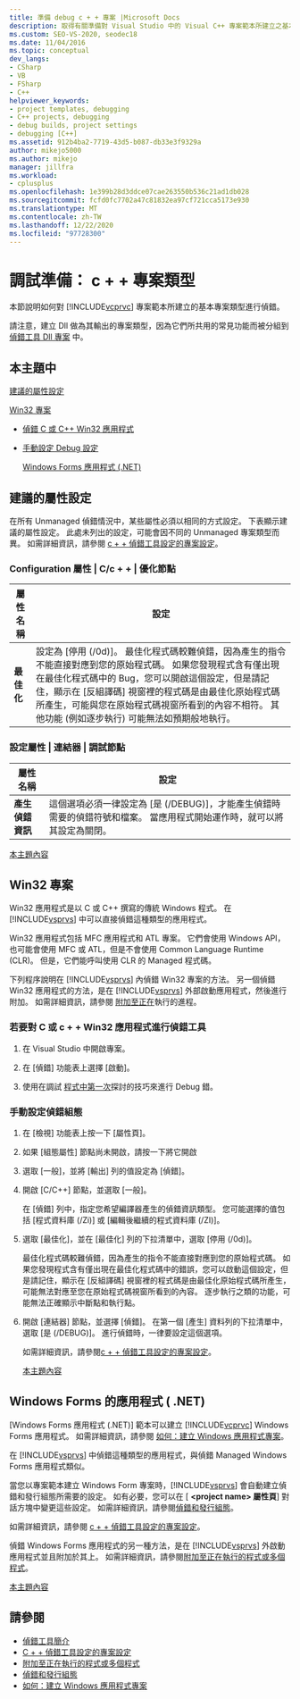```yaml
---
title: 準備 debug c + + 專案 |Microsoft Docs
description: 取得有關準備對 Visual Studio 中的 Visual C++ 專案範本所建立之基本專案類型進行偵測的資訊。
ms.custom: SEO-VS-2020, seodec18
ms.date: 11/04/2016
ms.topic: conceptual
dev_langs:
- CSharp
- VB
- FSharp
- C++
helpviewer_keywords:
- project templates, debugging
- C++ projects, debugging
- debug builds, project settings
- debugging [C++]
ms.assetid: 912b4ba2-7719-43d5-b087-db33e3f9329a
author: mikejo5000
ms.author: mikejo
manager: jillfra
ms.workload:
- cplusplus
ms.openlocfilehash: 1e399b28d3ddce07cae263550b536c21ad1db028
ms.sourcegitcommit: fcfd0fc7702a47c81832ea97cf721cca5173e930
ms.translationtype: MT
ms.contentlocale: zh-TW
ms.lasthandoff: 12/22/2020
ms.locfileid: "97728300"
---
```

# <a name="debugging-preparation-c-project-types"></a>調試準備： c + + 專案類型
本節說明如何對 [!INCLUDE[vcprvc](../code-quality/includes/vcprvc_md.md)] 專案範本所建立的基本專案類型進行偵錯。

 請注意，建立 Dll 做為其輸出的專案類型，因為它們所共用的常見功能而被分組到 [偵錯工具 Dll 專案](../debugger/debugging-dll-projects.md) 中。

## <a name="in-this-topic"></a><a name="BKMK_In_this_topic"></a> 本主題中
 [建議的屬性設定](#BKMK_Recommended_Property_Settings)

 [Win32 專案](#BKMK_Win32_Projects)

- [偵錯 C 或 C++ Win32 應用程式](#BKMK_To_debug_a_C_or_C___Win32_application)

- [手動設定 Debug 設定](#BKMK_To_manually_set_a_Debug_configuration)

  [Windows Forms 應用程式 (.NET)](#BKMK_Windows_Forms_Applications___NET_)

## <a name="recommended-property-settings"></a><a name="BKMK_Recommended_Property_Settings"></a> 建議的屬性設定
 在所有 Unmanaged 偵錯情況中，某些屬性必須以相同的方式設定。 下表顯示建議的屬性設定。 此處未列出的設定，可能會因不同的 Unmanaged 專案類型而異。 如需詳細資訊，請參閱 [c + + 偵錯工具設定的專案設定](../debugger/project-settings-for-a-cpp-debug-configuration.md)。

### <a name="configuration-properties-124-cc-124-optimization-node"></a>Configuration 屬性 &#124; C/c + + &#124; 優化節點

|屬性名稱|設定|
|-------------------|-------------|
|**最佳化**|設定為 [停用 (/0d)]。 最佳化程式碼較難偵錯，因為產生的指令不能直接對應到您的原始程式碼。 如果您發現程式含有僅出現在最佳化程式碼中的 Bug，您可以開啟這個設定，但是請記住，顯示在 [反組譯碼] 視窗裡的程式碼是由最佳化原始程式碼所產生，可能與您在原始程式碼視窗所看到的內容不相符。 其他功能 (例如逐步執行) 可能無法如預期般地執行。|

### <a name="configuration-properties-124-linker-124-debugging-node"></a>設定屬性 &#124; 連結器 &#124; 調試節點

|屬性名稱|設定|
|-------------------|-------------|
|**產生偵錯資訊**|這個選項必須一律設定為 [是 (/DEBUG)]，才能產生偵錯時需要的偵錯符號和檔案。 當應用程式開始運作時，就可以將其設定為關閉。|

 [本主題內容](../debugger/debugging-preparation-visual-cpp-project-types.md#BKMK_In_this_topic)

## <a name="win32-projects"></a><a name="BKMK_Win32_Projects"></a> Win32 專案
 Win32 應用程式是以 C 或 C++ 撰寫的傳統 Windows 程式。 在 [!INCLUDE[vsprvs](../code-quality/includes/vsprvs_md.md)] 中可以直接偵錯這種類型的應用程式。

 Win32 應用程式包括 MFC 應用程式和 ATL 專案。 它們會使用 Windows API，也可能會使用 MFC 或 ATL，但是不會使用 Common Language Runtime (CLR)。 但是，它們能呼叫使用 CLR 的 Managed 程式碼。

 下列程序說明在 [!INCLUDE[vsprvs](../code-quality/includes/vsprvs_md.md)] 內偵錯 Win32 專案的方法。 另一個偵錯 Win32 應用程式的方法，是在 [!INCLUDE[vsprvs](../code-quality/includes/vsprvs_md.md)] 外部啟動應用程式，然後進行附加。 如需詳細資訊，請參閱 [附加至正在](../debugger/attach-to-running-processes-with-the-visual-studio-debugger.md)執行的進程。

### <a name="to-debug-a-c-or-c-win32-application"></a><a name="BKMK_To_debug_a_C_or_C___Win32_application"></a> 若要對 C 或 c + + Win32 應用程式進行偵錯工具

1. 在 Visual Studio 中開啟專案。

2. 在 [偵錯] 功能表上選擇 [啟動]。

3. 使用在調試 [程式中第一次](../debugger/debugger-feature-tour.md)探討的技巧來進行 Debug 錯。

### <a name="to-manually-set-a-debug-configuration"></a><a name="BKMK_To_manually_set_a_Debug_configuration"></a> 手動設定偵錯組態

1. 在 [檢視] 功能表上按一下 [屬性頁]。

2. 如果 [組態屬性] 節點尚未開啟，請按一下將它開啟

3. 選取 [一般]，並將 [輸出] 列的值設定為 [偵錯]。

4. 開啟 [C/C++] 節點，並選取 [一般]。

    在 [偵錯] 列中，指定您希望編譯器產生的偵錯資訊類型。 您可能選擇的值包括 [程式資料庫 (/Zi)] 或 [編輯後繼續的程式資料庫 (/ZI)]。

5. 選取 [最佳化]，並在 [最佳化] 列的下拉清單中，選取 [停用 (/0d)]。

    最佳化程式碼較難偵錯，因為產生的指令不能直接對應到您的原始程式碼。 如果您發現程式含有僅出現在最佳化程式碼中的錯誤，您可以啟動這個設定，但是請記住，顯示在 [反組譯碼] 視窗裡的程式碼是由最佳化原始程式碼所產生，可能無法對應至您在原始程式碼視窗所看到的內容。 逐步執行之類的功能，可能無法正確顯示中斷點和執行點。

6. 開啟 [連結器] 節點，並選擇 [偵錯]。 在第一個 [產生] 資料列的下拉清單中，選取 [是 (/DEBUG)]。 進行偵錯時，一律要設定這個選項。

   如需詳細資訊，請參閱[c + + 偵錯工具設定的專案設定](../debugger/project-settings-for-a-cpp-debug-configuration.md)。

   [本主題內容](../debugger/debugging-preparation-visual-cpp-project-types.md#BKMK_In_this_topic)

## <a name="windows-forms-applications-net"></a><a name="BKMK_Windows_Forms_Applications___NET_"></a> Windows Forms 的應用程式 ( .NET) 
 [Windows Forms 應用程式 (.NET)] 範本可以建立 [!INCLUDE[vcprvc](../code-quality/includes/vcprvc_md.md)] Windows Forms 應用程式。 如需詳細資訊，請參閱 [如何：建立 Windows 應用程式專案](/previous-versions/visualstudio/visual-studio-2010/42wc9kk5(v=vs.100))。

 在 [!INCLUDE[vsprvs](../code-quality/includes/vsprvs_md.md)] 中偵錯這種類型的應用程式，與偵錯 Managed Windows Forms 應用程式類似。

 當您以專案範本建立 Windows Form 專案時，[!INCLUDE[vsprvs](../code-quality/includes/vsprvs_md.md)] 會自動建立偵錯和發行組態所需要的設定。 如有必要，您可以在 [ **\<project name> 屬性頁**] 對話方塊中變更這些設定。 如需詳細資訊，請參閱[偵錯和發行組態](../debugger/how-to-set-debug-and-release-configurations.md)。

 如需詳細資訊，請參閱 [c + + 偵錯工具設定的專案設定](../debugger/project-settings-for-a-cpp-debug-configuration.md)。

 偵錯 Windows Forms 應用程式的另一種方法，是在 [!INCLUDE[vsprvs](../code-quality/includes/vsprvs_md.md)] 外啟動應用程式並且附加於其上。 如需詳細資訊，請參閱[附加至正在執行的程式或多個程式](../debugger/attach-to-running-processes-with-the-visual-studio-debugger.md)。

 [本主題內容](../debugger/debugging-preparation-visual-cpp-project-types.md#BKMK_In_this_topic)

## <a name="see-also"></a>請參閱
- [偵錯工具簡介](../debugger/debugger-feature-tour.md)
- [C + + 偵錯工具設定的專案設定](../debugger/project-settings-for-a-cpp-debug-configuration.md)
- [附加至正在執行的程式或多個程式](../debugger/attach-to-running-processes-with-the-visual-studio-debugger.md)
- [偵錯和發行組態](../debugger/how-to-set-debug-and-release-configurations.md)
- [如何：建立 Windows 應用程式專案](/previous-versions/visualstudio/visual-studio-2010/42wc9kk5(v=vs.100))